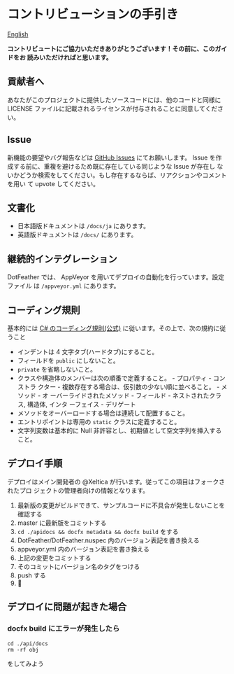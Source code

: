 # コントリビューションの手引き

[English](CONTRIBUTING.md)

**コントリビュートにご協力いただきありがとうございます！その前に、このガイドをお
読みいただければと思います。**

## 貢献者へ

あなたがこのプロジェクトに提供したソースコードには、他のコードと同様に LICENSE
ファイルに記載されるライセンスが付与されることに同意してください。

## Issue

新機能の要望やバグ報告などは
[GitHub Issues](https://github.com/Xeltica/DotFeather/Issues) にてお願いします。
Issue を作成する前に、重複を避けるため既に存在している同じような Issue が存在し
ないかどうか検索をしてください。もし存在するならば、リアクションやコメントを用い
て upvote してください。

## 文書化

-   日本語版ドキュメントは `/docs/ja` にあります。
-   英語版ドキュメントは `/docs/` にあります。

## 継続的インテグレーション

DotFeather では、 AppVeyor を用いてデプロイの自動化を行っています。設定ファイル
は `/appveyor.yml` にあります。

## コーディング規則

基本的には
[C# のコーディング規則(公式)](https://docs.microsoft.com/ja-jp/dotnet/csharp/programming-guide/inside-a-program/coding-conventions)
に従います。その上で、次の規約に従うこと

-   インデントは 4 文字タブ(ハードタブ)にすること。
-   フィールドを `public` にしないこと。
-   `private` を省略しないこと。
-   クラスや構造体のメンバーは次の順番で定義すること。 - プロパティ - コンストラ
    クター - 複数存在する場合は、仮引数の少ない順に並べること。 - メソッド - オ
    ーバーライドされたメソッド - フィールド - ネストされたクラス, 構造体, インタ
    ーフェイス - デリゲート
-   メソッドをオーバーロードする場合は連続して配置すること。
-   エントリポイントは専用の `static` クラスに定義すること。
-   文字列変数は基本的に Null 非許容とし、初期値として空文字列を挿入すること。

## デプロイ手順

デプロイはメイン開発者の @Xeltica が行います。従ってこの項目はフォークされたプロ
ジェクトの管理者向けの情報となります。

1. 最新版の変更がビルドできて、サンプルコードに不具合が発生しないことを確認する
2. master に最新版をコミットする
3. `cd ./apidocs && docfx metadata && docfx build` をする
4. DotFeather/DotFeather.nuspec 内のバージョン表記を書き換える
5. appveyor.yml 内のバージョン表記を書き換える
6. 上記の変更をコミットする
7. そのコミットにバージョン名のタグをつける
8. push する
9. :pray:

## デプロイに問題が起きた場合

### docfx build にエラーが発生したら

```
cd ./api/docs
rm -rf obj
```

をしてみよう

